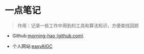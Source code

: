 # 一点笔记

>作用：记录一些工作中用到的工具和算法知识，方便查找回顾



- Github:[morning-hao (github.com)](https://github.com/morning-hao)

- 个人网站:[easyAIGC](https://www.easyaigc.tech/)

